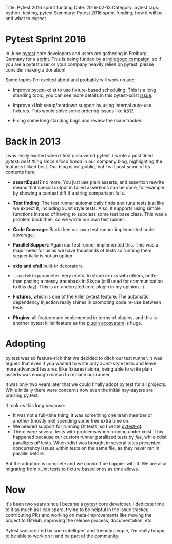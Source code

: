 Title: Pytest 2016 sprint funding
Date: 2016-02-13 
Category: pytest
tags: python, testing, pytest
Summary: Pytest 2016 sprint funding, how it will be and what to expect


# Pytest Sprint 2016

In June [pytest](https://github.com/pytest-dev/pytest) core developers and users are gathering in Freiburg, Germany for
a [sprint](http://pytest.org/latest/announce/sprint2016.html). This is being
funded by a [indiegogo campaign](https://www.indiegogo.com/projects/python-testing-sprint-mid-2016#), so
if you are a pytest user or your company heavily relies on pytest, please consider 
making a donation!

Some topics I'm excited about and probably will work on are:

* Improve pytest-xdist to use fixture-based scheduling. This is a long standing 
  topic, you can see more details in this 
  pytest-xdist [issue](https://github.com/pytest-dev/pytest-xdist/issues/18).
  
* Improve xUnit setup/teardown support by using internal auto-use fixtures.
  This would solve some ordering issues like [#517](https://github.com/pytest-dev/pytest/issues/517).
   
* Fixing some long standing bugs and review the issue tracker.   

# Back in 2013 
 
I was really excited when I first discovered pytest. I wrote a post
titled *pytest: best thing since sliced bread* in our company blog, highlighting the features I 
liked best. Our blog is not public, but I will post some of its 
contents here:
  
* **assertEqual?** no more. You just use plain asserts, and assertion rewrite
 means that special output in failed assertions can be done, for example
 by showing a context diff if a string comparison fails. 

* **Test finding**: The test runner automatically finds and runs tests just like 
  we expect it, including xUnit style tests. 
  Also, it supports using simple functions instead of having to subclass some test base class.
  This was a problem back then, so we wrote our own test runner.

* **Code Coverage**: Back then our own test runner implemented code coverage.

* **Parallel Support**: Again our test runner implemented this. This was a major
  need for us as we have thousands of tests so running them sequentially is not
  an option.

* **skip and xfail** built-in decorators.

* `--pastebin` parameter. Very useful to share errors with others, better
  than pasting a messy traceback in Skype (still used for communication to this day). 
  This is an underrated core plugin in my opinion. :)

* **Fixtures**, which is one of the killer pytest feature.
  The automatic dependency injection really shines in promoting code re-use
  between tests.
     
* **Plugins**: all features are implemented in terms of plugins, 
  and this is another pytest killer feature as the 
  [plugin ecosystem](http://plugincompat.herokuapp.com) is huge.
  
  
# Adopting
  
py.test was so feature-rich that we decided to ditch our test runner. It was
argued that even if you wanted to write only xUnit-style tests and leave
more advanced features (like fixtures) alone, being able to write plain asserts
was enough reason to replace our runner.
  
It was only two years later that we could finally adopt py.test 
for all projects. While initially there were concerns now even the initial 
nay-sayers are praising py.test.

It took us this long because:
 
* It was not a full-time thing, it was something one team member or another
  (mostly me) spending some free extra time on.
* We needed support for running Qt tests, so I wrote [pytest-qt](https://github.com/pytest-dev/pytest-qt).
* There were several tests with problems when running under xdist. This happened
  because our custom runner parallized tests by *file*, while xdist parallizes
  *all* tests. When xdist was brought in several tests presented concurrency
  issues within tests on the same file, as they never ran in parallel before.
  
But the adoption is complete and we couldn't be happier with it. We are also
migrating from xUnit tests to fixture based ones as time allows.  

# Now

It's been two years since I became a [pytest](https://github.com/pytest-dev/pytest)
core developer. I dedicate time to it as much as I can spare, trying to be helpful 
in the issue tracker, contributing PRs and
working on meta-improvements like moving the project to GitHub, 
improving the release process, documentation, etc. 

Pytest was created by such intelligent and friendly people, I'm really happy to 
be able to work on it and be part of the community.



  
 

